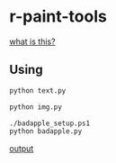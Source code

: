 # r-paint-tools

[what is this?](https://twitter.com/ZozonTeq/status/1559362235738525696)

## Using

```sh
python text.py
```

```sh
python img.py
```

```sh
./badapple_setup.ps1
python badapple.py
```

[output](https://twitter.com/faa0311/status/1560495210743734274)
